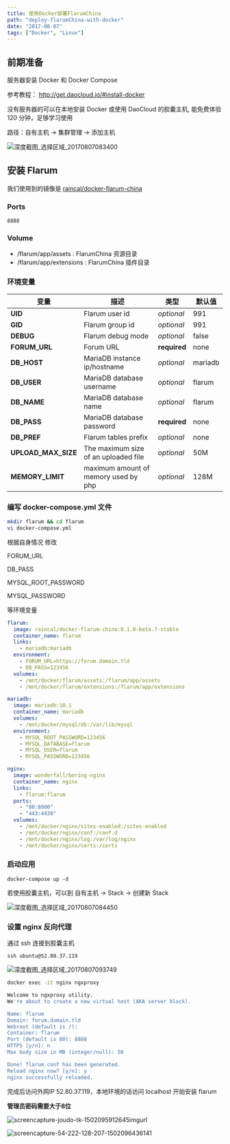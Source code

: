 ```yaml
---
title: 使用Docker部署FlarumChina
path: "deploy-flarumChina-with-docker"
date: "2017-08-07"
tags: ["Docker", "Linux"]
---
```


## 前期准备

服务器安装 Docker 和 Docker Compose

参考教程：
http://get.daocloud.io/#install-docker

没有服务器的可以在本地安装 Docker 或使用 DaoCloud 的胶囊主机, 能免费体验 120 分钟，足够学习使用

路径：自有主机 -> 集群管理 -> 添加主机

<!-- {% imgurl 'deploy-flarumChina-with-docker/pic01.png' alt:'深度截图_选择区域_20170807083400' %} -->

![深度截图_选择区域_20170807083400](./images/deploy-flarumChina-with-docker/pic01.png)

<!-- more -->

## 安装 Flarum

我们使用到的镜像是 [raincal/docker-flarum-china](https://github.com/Raincal/docker-flarum-china)

### Ports

`8888`

### Volume

- /flarum/app/assets : FlarumChina 资源目录
- /flarum/app/extensions : FlarumChina 插件目录

### 环境变量

| 变量 | 描述 | 类型 | 默认值 |
| -------- | ----------- | ---- | ------------- |
| **UID** | Flarum user id | *optional* | 991
| **GID** | Flarum group id | *optional* | 991
| **DEBUG** | Flarum debug mode | *optional* | false
| **FORUM_URL** | Forum URL | **required** | none
| **DB_HOST** | MariaDB instance ip/hostname | *optional* | mariadb
| **DB_USER** | MariaDB database username | *optional* | flarum
| **DB_NAME** | MariaDB database name | *optional* | flarum
| **DB_PASS** | MariaDB database password | **required** | none
| **DB_PREF** | Flarum tables prefix | *optional* | none
| **UPLOAD_MAX_SIZE** | The maximum size of an uploaded file | *optional* | 50M
| **MEMORY_LIMIT** | maximum amount of memory used by php | *optional* | 128M

### 编写 docker-compose.yml 文件

```bash
mkdir flarum && cd flarum
vi docker-compose.yml
```

根据自身情况 修改

FORUM_URL

DB_PASS

MYSQL_ROOT_PASSWORD

MYSQL_PASSWORD

等环境变量

```yml
flarum:
  image: raincal/docker-flarum-china:0.1.0-beta.7-stable
  container_name: flarum
  links:
    - mariadb:mariadb
  environment:
    - FORUM_URL=https://forum.domain.tld
    - DB_PASS=123456
  volumes:
    - /mnt/docker/flarum/assets:/flarum/app/assets
    - /mnt/docker/flarum/extensions:/flarum/app/extensions

mariadb:
  image: mariadb:10.1
  container_name: mariadb
  volumes:
    - /mnt/docker/mysql/db:/var/lib/mysql
  environment:
    - MYSQL_ROOT_PASSWORD=123456
    - MYSQL_DATABASE=flarum
    - MYSQL_USER=flarum
    - MYSQL_PASSWORD=123456

nginx:
  image: wonderfall/boring-nginx
  container_name: nginx
  links:
    - flarum:flarum
  ports:
    - "80:8000"
    - "443:4430"
  volumes:
    - /mnt/docker/nginx/sites-enabled:/sites-enabled
    - /mnt/docker/nginx/conf:/conf.d
    - /mnt/docker/nginx/log:/var/log/nginx
    - /mnt/docker/nginx/certs:/certs
```

### 启动应用

`docker-compose up -d`

若使用胶囊主机，可以到 自有主机 -> Stack -> 创建新 Stack

<!-- {% imgurl 'deploy-flarumChina-with-docker/pic02.png' alt:'深度截图_选择区域_20170807084450' %} -->

![深度截图_选择区域_20170807084450](./images/deploy-flarumChina-with-docker/pic02.png)

### 设置 nginx 反向代理

通过 ssh 连接到胶囊主机

`ssh ubuntu@52.80.37.119`

<!-- {% imgurl 'deploy-flarumChina-with-docker/pic03.png' alt:'深度截图_选择区域_20170807093749' %} -->

![深度截图_选择区域_20170807093749](./images/deploy-flarumChina-with-docker/pic03.png)

```sh
docker exec -it nginx ngxproxy

Welcome to ngxproxy utility.
We're about to create a new virtual host (AKA server block).

Name: flarum
Domain: forum.domain.tld
Webroot (default is /):
Container: flarum
Port (default is 80): 8888
HTTPS [y/n]: n
Max body size in MB (integer/null): 50

Done! flarum.conf has been generated.
Reload nginx now? [y/n]: y
nginx successfully reloaded.
```

完成后访问外网IP 52.80.37.119，本地环境的话访问 localhost 开始安装 flarum

**管理员密码需要大于8位**

<!-- {% imgurl 'deploy-flarumChina-with-docker/pic04.png' alt:'screencapture-joudo-tk-1502095912645imgurl '

{% imgurl 'deploy-flarumChina-with-docker/pic05.png' alt:'screencapture-54-222-128-207-1502096436141' %} -->

![screencapture-joudo-tk-1502095912645imgurl](./images/deploy-flarumChina-with-docker/pic04.png)

![screencapture-54-222-128-207-1502096436141](./images/deploy-flarumChina-with-docker/pic05.png)